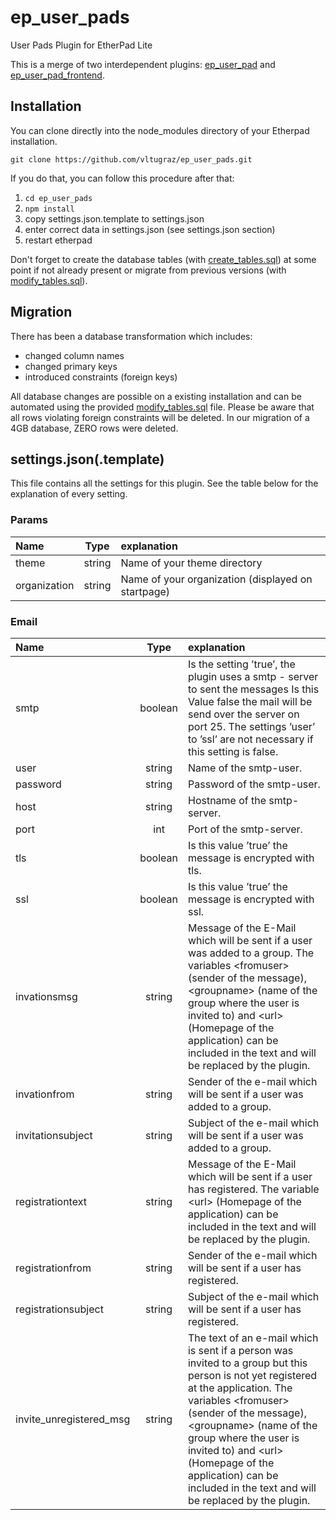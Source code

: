 # ep_user_pads

User Pads Plugin for EtherPad Lite

This is a merge of two interdependent plugins: [ep_user_pad](https://github.com/vltugraz/ep_user_pad) and [ep_user_pad_frontend](https://github.com/vltugraz/ep_user_pad_frontend).

## Installation
You can clone directly into the node_modules directory of your Etherpad installation. 

`git clone https://github.com/vltugraz/ep_user_pads.git`

If you do that, you can follow this procedure after that:

1. `cd ep_user_pads`
2. `npm install`
3. copy settings.json.template to settings.json
4. enter correct data in settings.json (see settings.json section)
5. restart etherpad

Don't forget to create the database tables (with [create_tables.sql](sql/create_tables.sql)) at some point if not already present or migrate from previous versions (with [modify_tables.sql](sql/modify_tables.sql)).


## Migration
There has been a database transformation which includes:
* changed column names
* changed primary keys
* introduced constraints (foreign keys)

All database changes are possible on a existing installation and can be automated using the provided [modify_tables.sql](sql/modify_tables.sql) file. Please be aware that all rows violating foreign constraints will be deleted. In our migration of a 4GB database, ZERO rows were deleted.

## settings.json(.template)

This file contains all the settings for this plugin. See the table below for the explanation of every setting.

### Params

| Name | Type | explanation |
| :------------ | :---------------: | :----- |
| theme | string | Name of your theme directory |
| organization | string | Name of your organization (displayed on startpage) |

### Email

| Name | Type | explanation |
| :------------ | :---------------: | :----- |
| smtp | boolean | Is the setting ’true’, the plugin uses a smtp - server to sent the messages Is this Value false the mail will be send over the server on port 25. The settings ’user’ to ’ssl’ are not necessary if this setting is false. |
| user | string | Name of the smtp-user. |
| password | string | Password of the smtp-user. |
| host | string | Hostname of the smtp-server. |
| port | int | Port of the smtp-server. |
| tls | boolean | Is this value ’true’ the message is encrypted with tls. |
| ssl | boolean | Is this value ’true’ the message is encrypted with ssl. |
| invationsmsg | string | Message of the E-Mail which will be sent if a user was added to a group. The variables \<fromuser\> (sender of the message), \<groupname\> (name of the group where the user is invited to) and \<url\> (Homepage of the application) can be included in the text and will be replaced by the plugin. |
| invationfrom | string | Sender of the e-mail which will be sent if a user was added to a group. |
| invitationsubject | string | Subject of the e-mail which will be sent if a user was added to a group. |
| registrationtext | string | Message of the E-Mail which will be sent if a user has registered. The variable \<url\> (Homepage of the application) can be included in the text and will be replaced by the plugin. |
| registrationfrom | string | Sender of the e-mail which will be sent if a user has registered. |
| registrationsubject | string | Subject of the e-mail which will be sent if a user has registered. |
| invite_unregistered_msg | string | The text of an e-mail which is sent if a person was invited to a group but this person is not yet registered at the application. The variables \<fromuser\> (sender of the message), \<groupname\> (name of the group where the user is invited to) and \<url\> (Homepage of the application) can be included in the text and will be replaced by the plugin. |
